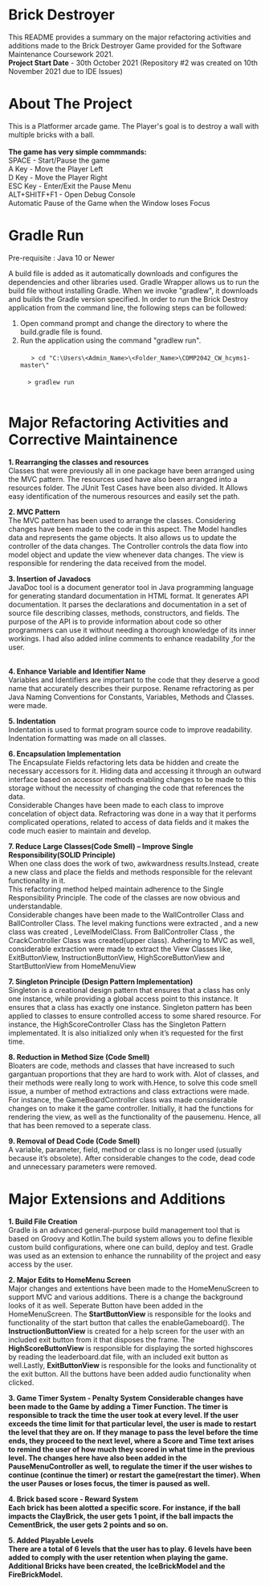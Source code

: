 # Brick Destroyer
This README provides a summary on the major refactoring activities and additions made to the Brick Destroyer Game provided for the Software Maintenance Coursework 2021.<br>
<b>Project Start Date</b> - 30th October 2021 (Repository #2 was created on 10th November 2021 due to IDE Issues)
# About The Project
This is a Platformer arcade game. The Player's goal is to destroy a wall with multiple bricks with a ball. <br><br> <b>The game has very simple commmands:</b> <br> SPACE - Start/Pause the game <br> A Key - Move the Player Left <br> D Key - Move the Player Right<br> ESC Key -  Enter/Exit the Pause Menu <br> ALT+SHITF+F1  - Open Debug Console <br> Automatic Pause of the Game when the Window loses Focus
# Gradle Run
Pre-requisite : Java 10 or Newer

A build file is added as it automatically downloads and configures the dependencies and other libraries used. Gradle Wrapper allows us to run the build file without installing Gradle. When we invoke "gradlew", it downloads and builds the Gradle version specified. In order to run the Brick Destroy application from the command line, the following steps can be followed:
1. Open command prompt and change the directory to where the build.gradle file is found.
2. Run the application using the command "gradlew run".<br><br>
`   > cd "C:\Users\<Admin_Name>\<Folder_Name>\COMP2042_CW_hcyms1-master\"`<br><br>
`   > gradlew run ` <br><br>

# Major Refactoring Activities and Corrective Maintainence
<b>1. Rearranging the classes and resources</b>
<br>Classes that were previously all in one package have been arranged using the MVC pattern. The resources used have also been arranged into a resources folder. The JUnit Test Cases have been also divided. It Allows easy identification of the numerous resources and easily set the path.<br>

<b>2. MVC Pattern</b>
<br> The MVC pattern has been used to arrange the classes. Considering changes have been made to the code in this aspect. The Model handles data and represents the game objects. It also allows us to update the controller of the data changes. The Controller controls the data flow into model object and update the view whenever data changes. The view is responsible for rendering the data received from the model.<br>

<b>3. Insertion of Javadocs</b>
<br>JavaDoc tool is a document generator tool in Java programming language for generating standard documentation in HTML format. It generates API documentation. It parses the declarations and documentation in a set of source file describing classes, methods, constructors, and fields. The purpose of the API is to provide information about code so other programmers can use it without needing a thorough knowledge of its inner workings. I had also added inline comments to enhance readability ,for the user.<br><br>

<b>4.	Enhance Variable and Identifier Name</b>
<br>Variables and Identifiers are important to the code that they deserve a good name that accurately describes their purpose. Rename refractoring as per Java Naming Conventions for Constants, Variables, Methods and Classes. were made.</br>

<b>5.	Indentation</b>
<br>Indentation is used to format program source code to improve readability. Indentation formatting was made on all classes.</br>

<b>6.	Encapsulation Implementation </b><br>
The Encapsulate Fields refactoring lets data be hidden and create the necessary accessors for it.
Hiding data and accessing it through an outward interface based on accessor methods enabling changes to be made to this storage without the necessity of changing the code that references the data.<br>
Considerable Changes have been made to each class to improve concelation of object data. Refractoring was done in a way that it performs complicated operations, related to access of data fields and it makes the code much easier to maintain and develop.</br>

<b>7.	Reduce Large Classes(Code Smell) – Improve Single Responsibility(SOLID Principle)</b></br>
When one class does the work of two, awkwardness results.Instead, create a new class and place the fields and methods responsible for the relevant functionality in it.<br>
This refactoring method helped maintain adherence to the Single Responsibility Principle. The code of the classes are now obvious and understandable.<br>
Considerable changes have been made to the WallController Class and BallController Class. The level making functions were extracted , and a new class was created , LevelModelClass. From BallController Class , the CrackController Class was created(upper class). Adhering to MVC as well, considerable extraction were made to extract the View Classes like, ExitButtonView, InstructionButtonView, HighScoreButtonView and StartButtonView from HomeMenuView <br>

<b>7. Singleton Principle (Design Pattern Implementation)</b>
<br>Singleton is a creational design pattern that ensures that a class has only one instance, while providing a global access point to this instance. It ensures that a class has exactly one instance. Singleton pattern has been applied to classes to ensure controlled access to some shared resource. For instance, the HighScoreController Class has the Singleton Pattern implementated. It is also initialized only when it’s requested for the first time.<br>

<b>8. Reduction in Method Size (Code Smell)</b>
<br>Bloaters are code, methods and classes that have increased to such gargantuan proportions that they are hard to work with. Alot of classes, and their methods were really long to work with.Hence, to solve this code smell issue, a number of method extractions and class extractions were made. For instance, the GameBoardController class was made considerable changes on to make it the game controller. Initially, it had the functions for rendering the view, as well as the functionality of the pausemenu. Hence, all that has been removed to a seperate class.<br>

<b>9. Removal of Dead Code (Code Smell)</b>
<br>A variable, parameter, field, method or class is no longer used (usually because it’s obsolete). After considerable changes to the code, dead code and unnecessary parameters were removed. 

# Major Extensions and Additions

<b>1. Build File Creation</b><br>
Gradle is an advanced general-purpose build management tool that is based on Groovy and Kotlin.The build system allows you to define flexible custom build configurations, where one can build, deploy and test. Gradle was used as an extension to enhance the runnability of the project and easy access by the user.<br>

<b>2. Major Edits to HomeMenu Screen</b><br>
Major changes and extentions have been made to the HomeMenuScreen to support MVC and various additions. There is a change the background looks of it as well. Seperate Button have been added in the HomeMenuScreen. The <b>StartButtonView</b> is responsible for the looks and functionality of the start button that calles the enableGameboard(). The <b>InstructionButtonView</b> is created for a help screen for the user with an included exit button from it that disposes the frame. The <b>HighScoreButtonView</b> is responsible for displaying the sorted highscores by reading the leaderboard.dat file, with an included exit button as well.Lastly, <b>ExitButtonView</b> is responsible for the looks and functionality ot the exit button. All the buttons have been added audio functionality when clicked.<br>

<b>3. Game Timer System - Penalty System</b>
<b>Considerable changes have been made to the Game by adding a Timer Function. The timer is responsible to track the time the user took at every level. If the user exceeds the time limit for that particular level, the user is made to restart the level that they are on. If they manage to pass the level before the time ends, they proceed to the next level, where a Score and Time text arises to remind the user of how much they scored in what time in the previous level. The changes here have also been added in the PauseMenuController as well, to regulate the timer if the user wishes to continue (continue the timer) or restart the game(restart the timer). When the user Pauses or loses focus, the timer is paused as well.<br>
  
<b>4. Brick based score - Reward System</b>
<br>Each brick has been alotted a specific score. For instance, if the ball impacts the ClayBrick, the user gets 1 point, if the ball impacts the CementBrick, the user gets 2 points and so on.<br>
  
<b>5. Added Playable Levels</b><br>
There are a total of 6 levels that the user has to play. 6 levels have been added to comply with the user retention when playing the game. Additional Bricks have been created, the IceBrickModel and the FireBrickModel.<br>

 
  
  
  
  
  



